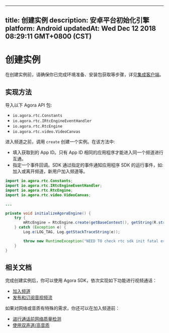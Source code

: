 
---
title: 创建实例
description: 安卓平台初始化引擎
platform: Android
updatedAt: Wed Dec 12 2018 08:29:11 GMT+0800 (CST)
---
# 创建实例
在创建实例前，请确保你已完成环境准备、安装包获取等步骤，详见[集成客户端](../../cn/Video/android_video.md)。

## 实现方法
导入以下 Agora API 包:

- `io.agora.rtc.Constants`
- `io.agora.rtc.IRtcEngineEventHandler`
- `io.agora.rtc.RtcEngine`
- `io.agora.rtc.video.VideoCanvas`

进入频道之前，调用 `create` 创建一个实例。在该方法中:

- 填入获取到的 App ID。只有 App ID 相同的应用程序才能进入同一个频道进行互通。
- 指定一个事件回调。SDK 通过指定的事件通知应用程序 SDK 的运行事件，如: 加入或离开频道，新用户加入频道等。

```java
import io.agora.rtc.Constants;
import io.agora.rtc.IRtcEngineEventHandler;
import io.agora.rtc.RtcEngine;
import io.agora.rtc.video.VideoCanvas;

...

private void initializeAgoraEngine() {
    try {
        mRtcEngine = RtcEngine.create(getBaseContext(), getString(R.string.agora_app_id), mRtcEventHandler);
    } catch (Exception e) {
        Log.e(LOG_TAG, Log.getStackTraceString(e));

        throw new RuntimeException("NEED TO check rtc sdk init fatal error\n" + Log.getStackTraceString(e));
    }
}
```


## 相关文档

完成创建实例后，你可以使用 Agora SDK，依次实现如下功能进行视频通话：

- [加入频道](../../cn/Video/join_video_android.md)
- [发布和订阅音视频流](../../cn/Video/publish_android.md)

如果对网络或音质有特殊的需求，你还可以在加入频道前：

- [进行通话前网络质量检测](../../cn/Video/lastmile_android.md)
- [使用双声道/高音质](../../cn/Video/audio_profile_android.md)

